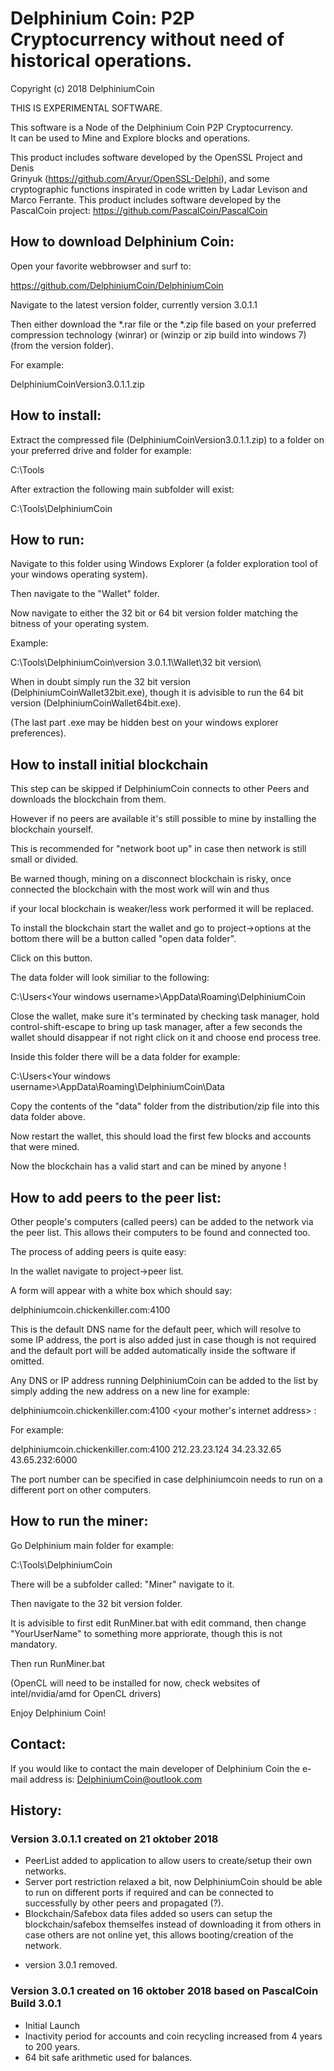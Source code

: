 # Delphinium Coin: P2P Cryptocurrency without need of historical operations.  
  
Copyright (c) 2018 DelphiniumCoin
  
THIS IS EXPERIMENTAL SOFTWARE. 
  
This software is a Node of the Delphinium Coin P2P Cryptocurrency.  
It can be used to Mine and Explore blocks and operations.  
  
This product includes software developed by the OpenSSL Project and Denis  
Grinyuk (https://github.com/Arvur/OpenSSL-Delphi), and some  
cryptographic functions inspirated in code written by Ladar Levison and   
Marco Ferrante. 
This product includes software developed by the PascalCoin project:
https://github.com/PascalCoin/PascalCoin

## How to download Delphinium Coin:

Open your favorite webbrowser and surf to:

https://github.com/DelphiniumCoin/DelphiniumCoin

Navigate to the latest version folder, currently version 3.0.1.1

Then either download the *.rar file or the *.zip file based on your preferred compression technology (winrar) or (winzip or zip build into windows 7) (from the version folder).

For example:

DelphiniumCoinVersion3.0.1.1.zip

## How to install:

Extract the compressed file (DelphiniumCoinVersion3.0.1.1.zip) to a folder on your preferred drive and folder for example:

C:\Tools

After extraction the following main subfolder will exist:

C:\Tools\DelphiniumCoin

## How to run:

Navigate to this folder using Windows Explorer (a folder exploration tool of your windows operating system).

Then navigate to the "Wallet" folder.

Now navigate to either the 32 bit or 64 bit version folder matching the bitness of your operating system.

Example:

C:\Tools\DelphiniumCoin\version 3.0.1.1\Wallet\32 bit version\

When in doubt simply run the 32 bit version (DelphiniumCoinWallet32bit.exe), though it is advisible to run the 64 bit version (DelphiniumCoinWallet64bit.exe).

(The last part .exe may be hidden best on your windows explorer preferences).

## How to install initial blockchain

This step can be skipped if DelphiniumCoin connects to other Peers and downloads the blockchain from them.

However if no peers are available it's still possible to mine by installing the blockchain yourself.

This is recommended for "network boot up" in case then network is still small or divided.

Be warned though, mining on a disconnect blockchain is risky, once connected the blockchain with the most work will win and thus

if your local blockchain is weaker/less work performed it will be replaced.

To install the blockchain start the wallet and go to project->options at the bottom there will be a button called "open data folder".

Click on this button.

The data folder will look similiar to the following:

C:\Users\<Your windows username>\AppData\Roaming\DelphiniumCoin

Close the wallet, make sure it's terminated by checking task manager, hold control-shift-escape to bring up task manager, after a few seconds the wallet should disappear
if not right click on it and choose end process tree.

Inside this folder there will be a data folder for example:

C:\Users\<Your windows username>\AppData\Roaming\DelphiniumCoin\Data

Copy the contents of the "data" folder from the distribution/zip file into this data folder above.

Now restart the wallet, this should load the first few blocks and accounts that were mined.

Now the blockchain has a valid start and can be mined by anyone !

## How to add peers to the peer list:

Other people's computers (called peers) can be added to the network via the peer list. This allows their computers to be found and connected too.

The process of adding peers is quite easy:

In the wallet navigate to project->peer list.

A form will appear with a white box which should say:

delphiniumcoin.chickenkiller.com:4100

This is the default DNS name for the default peer, which will resolve to some IP address, the port is also added just in case though is not required and the default port will
be added automatically inside the software if omitted.

Any DNS or IP address running DelphiniumCoin can be added to the list by simply adding the new address on a new line for example:

delphiniumcoin.chickenkiller.com:4100
<your neighbours internet address>
<your mother's internet address>
<something special>:<port>

For example:

delphiniumcoin.chickenkiller.com:4100
212.23.23.124
34.23.32.65
43.65.232:6000

The port number can be specified in case delphiniumcoin needs to run on a different port on other computers.

## How to run the miner:

Go Delphinium main folder for example:

C:\Tools\DelphiniumCoin

There will be a subfolder called: "Miner" navigate to it.

Then navigate to the 32 bit version folder.

It is advisible to first edit RunMiner.bat with edit command, then change "YourUserName" to something more appriorate, though this is not mandatory.

Then run RunMiner.bat

(OpenCL will need to be installed for now, check websites of intel/nvidia/amd for OpenCL drivers)
 
Enjoy Delphinium Coin!
  
## Contact:

If you would like to contact the main developer of Delphinium Coin the e-mail address is: DelphiniumCoin@outlook.com

## History:  

### Version 3.0.1.1 created on 21 oktober 2018
+ PeerList added to application to allow users to create/setup their own networks.
+ Server port restriction relaxed a bit, now DelphiniumCoin should be able to run on different ports if required and can be connected to successfully by other peers and propagated (?).
+ Blockchain/Safebox data files added so users can setup the blockchain/safebox themselfes instead of downloading it from others in case others are not online yet, this allows
  booting/creation of the network.
- version 3.0.1 removed.

### Version 3.0.1 created on 16 oktober 2018 based on PascalCoin Build 3.0.1
+ Initial Launch
+ Inactivity period for accounts and coin recycling increased from 4 years to 200 years.
+ 64 bit safe arithmetic used for balances.

